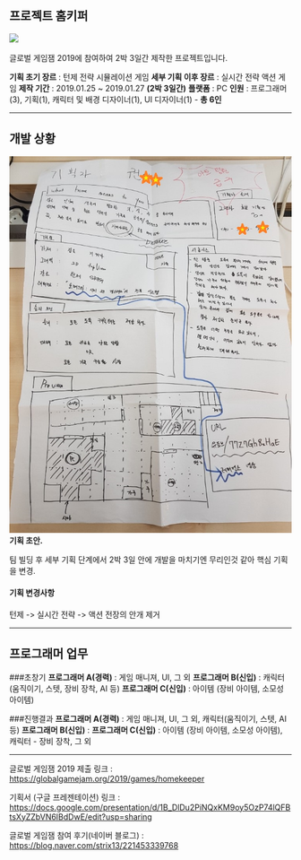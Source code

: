 ## 프로젝트 홈키퍼

![](https://ggj.s3.amazonaws.com/styles/game_sidebar__wide/featured_image/2019/01/231140/seukeurinsyas_2019-01-27_ohu_2.25.19.png?itok=h_fs-XrJ&timestamp=1548566891)

글로벌 게임잼 2019에 참여하여 2박 3일간 제작한 프로젝트입니다.

**기획 초기 장르** : 턴제 전략 시뮬레이션 게임
**세부 기획 이후 장르** : 실시간 전략 액션 게임
**제작 기간** : 2019.01.25 ~ 2019.01.27 **(2박 3일간)**
**플랫폼** : PC
**인원** : 프로그래머(3), 기획(1), 캐릭터 및 배경 디자이너(1), UI 디자이너(1) - **총 6인**

---
## 개발 상황

![](https://github.com/KorStrix/GGJ_2019/blob/master/%EC%9B%90%EB%B3%B8%EA%B8%B0%ED%9A%8D.jpg?raw=true)
**기획 초안.**

팀 빌딩 후 세부 기획 단계에서 2박 3일 안에 개발을 마치기엔 무리인것 같아 핵심 기획을 변경.

#### 기획 변경사항
턴제 -> 실시간
전략 -> 액션
전장의 안개 제거

---
## 프로그래머 업무

###초창기
**프로그래머 A(경력)** : 게임 매니져, UI, 그 외
**프로그래머 B(신입)** : 캐릭터 (움직이기, 스텟, 장비 장착, AI 등)
**프로그래머 C(신입)** : 아이템 (장비 아이템, 소모성 아이템)

###진행결과
**프로그래머 A(경력)** : 게임 매니져, UI, 그 외, 캐릭터(움직이기, 스텟, AI 등)
**프로그래머 B(신입)** :
**프로그래머 C(신입)** : 아이템 (장비 아이템, 소모성 아이템), 캐릭터 - 장비 장착, 그 외

---

글로벌 게임잼 2019 제출 링크 : https://globalgamejam.org/2019/games/homekeeper

기획서 (구글 프레젠테이션) 링크 : https://docs.google.com/presentation/d/1B_DlDu2PiNQxKM9oy5OzP74lQFBtsXyZZbVN6IBdDwE/edit?usp=sharing

글로벌 게임잼 참여 후기(네이버 블로그) : https://blog.naver.com/strix13/221453339768
